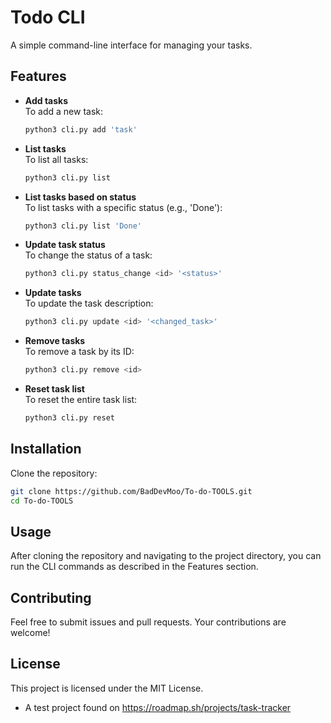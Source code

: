 # Todo CLI

A simple command-line interface for managing your tasks.

## Features
- **Add tasks**  
  To add a new task:
  ```bash
  python3 cli.py add 'task'
  ```

- **List tasks**  
  To list all tasks:
  ```bash
  python3 cli.py list
  ```

- **List tasks based on status**  
  To list tasks with a specific status (e.g., 'Done'):
  ```bash
  python3 cli.py list 'Done'
  ```

- **Update task status**  
  To change the status of a task:
  ```bash
  python3 cli.py status_change <id> '<status>'
  ```

- **Update tasks**  
  To update the task description:
  ```bash
  python3 cli.py update <id> '<changed_task>'
  ```

- **Remove tasks**  
  To remove a task by its ID:
  ```bash
  python3 cli.py remove <id>
  ```

- **Reset task list**  
  To reset the entire task list:
  ```bash
  python3 cli.py reset
  ```

## Installation

Clone the repository:

```bash
git clone https://github.com/BadDevMoo/To-do-TOOLS.git
cd To-do-TOOLS
```

## Usage

After cloning the repository and navigating to the project directory, you can run the CLI commands as described in the Features section.

## Contributing

Feel free to submit issues and pull requests. Your contributions are welcome!

## License

This project is licensed under the MIT License.
- A test project found on https://roadmap.sh/projects/task-tracker

